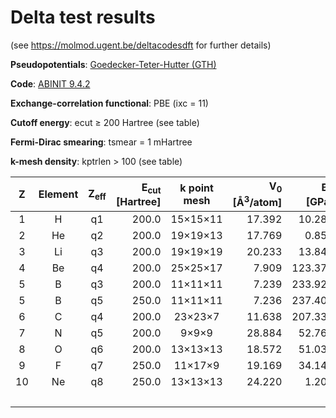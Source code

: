 # Delta test results

(see https://molmod.ugent.be/deltacodesdft for further details)

**Pseudopotentials**: [Goedecker-Teter-Hutter (GTH)](https://github.com/cp2k/cp2k-data/tree/d0641939ca0a9bdf3ec10d29d011cacd434498ce/potentials/GTH_rev/ABINIT/PBE)

**Code**: [ABINIT 9.4.2](https://www.abinit.org)

**Exchange-correlation functional**: PBE (ixc = 11)

**Cutoff energy**: ecut &ge; 200 Hartree (see table)

**Fermi-Dirac smearing**: tsmear = 1 mHartree

**k-mesh density**: kptrlen &gt; 100 (see table)

| Z | Element | Z<sub>eff</sub> |  E<sub>cut</sub> [Hartree] | k point mesh | V<sub>0</sub> [&Aring;<sup>3</sup>/atom] | B<sub>0</sub> [GPa] | B<sub>1</sub> [-] | Delta [meV/atom] |
|  :---: | :---: | :---: | ---: | :---: | ---: | ---: | ---: | ---: |
|   1 | H  | q1   |   200.0 | 15&times;15&times;11 |   17.392 |   10.285 |    2.682 |     0.008 |
|   2 | He | q2   |   200.0 | 19&times;19&times;13 |   17.769 |    0.857 |    6.435 |     0.002 |
|   3 | Li | q3   |   200.0 | 19&times;19&times;19 |   20.233 |   13.840 |    3.323 |     0.042 |
|   4 | Be | q4   |   200.0 | 25&times;25&times;17 |    7.909 |  123.377 |    3.245 |     0.022 |
|   5 | B  | q3   |   200.0 | 11&times;11&times;11 |    7.239 |  233.928 |    3.434 |     0.158 |
|   5 | B  | q5   |   250.0 | 11&times;11&times;11 |    7.236 |  237.403 |    3.466 |    (0.233)|
|   6 | C  | q4   |   200.0 |  23&times;23&times;7 |   11.638 |  207.335 |    3.552 |     0.106 |
|   7 | N  | q5   |   200.0 |    9&times;9&times;9 |   28.884 |   52.766 |    3.650 |     0.217 |
|   8 | O  | q6   |   200.0 | 13&times;13&times;13 |   18.572 |   51.031 |    3.840 |     0.140 |
|   9 | F  | q7   |   250.0 |  11&times;17&times;9 |   19.169 |   34.149 |    4.025 |     0.026 |
|  10 | Ne | q8   |   250.0 | 13&times;13&times;13 |   24.220 |    1.201 |    7.217 |     0.044 |
|     |    |      |         |                      |          |          | **Mean** | **0.083** |
